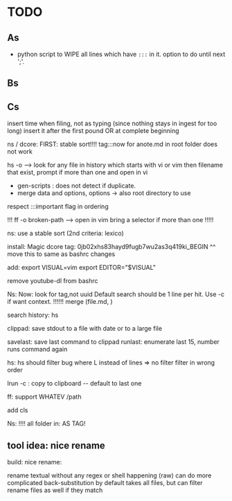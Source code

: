 
# TODO

## As

- python script to WIPE all lines which have `:::` in it. option to do until next ';'. 

## Bs
## Cs

insert time when filing, not as typing (since nothing stays in ingest for too long)
insert it after the first pound OR at complete beginning

ns / dcore: FIRST: stable sort!!!!
tag:::now for anote.md in root folder does not work

hs -o <name>
--> look for any file in history which starts with vi or vim then filename that exist, prompt if more than one and open in vi

- gen-scripts : does not detect if duplicate.
- merge data and options, options -> also root directory to use

respect :::important flag in ordering

!!!
ff -o broken-path --> open in vim
bring a selector if more than one
!!!!!

ns:
use a stable sort (2nd criteria: lexico)

install:
    Magic dcore tag: 0jb02xhs83hayd9fugb7wu2as3q419ki_BEGIN
    ^^ move this to same as bashrc changes

add:
export VISUAL=vim
export EDITOR="$VISUAL"

remove youtube-dl from bashrc

Ns:
    Now: look for tag,not uuid
    Default search should be 1 line per hit. Use -c if want context.
    !!!!!! merge (file.md,   <query-that-matches-unique>)

search history: hs

clippad:
    save stdout to a file with date or to a large file

savelast:
    save last command to clippad
runlast:
    enumerate last 15, number runs command again

hs:
    hs <regex> should filter
bug where L instead of lines => no filter
filter in wrong order

lrun -c : copy to clipboard
    -- default to last one

ff:
support WHATEV <space>/path

add cls

Ns:
    !!!! all folder in: AS TAG!


## tool idea: nice rename

build: nice rename:

rename textual without any regex or shell happening (raw)
can do more complicated back-substitution
by default takes all files, but can filter
rename files as well if they match


